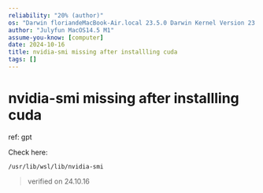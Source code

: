 ```yaml
---
reliability: "20% (author)"
os: "Darwin floriandeMacBook-Air.local 23.5.0 Darwin Kernel Version 23.5.0: Wed May  1 20:16:51 PDT 2024; root:xnu-10063.121.3~5/RELEASE_ARM64_T8103 arm64"
author: "Julyfun MacOS14.5 M1"
assume-you-know: [computer]
date: 2024-10-16
title: nvidia-smi missing after installling cuda
tags: []
---
```


# nvidia-smi missing after installling cuda

ref: gpt

Check here:

```
/usr/lib/wsl/lib/nvidia-smi
```

> verified on 24.10.16

